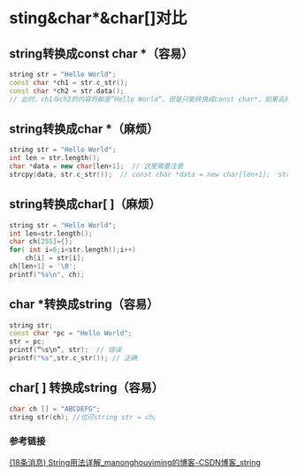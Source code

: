 # sting&char*&char[]对比

## string转换成const char *（容易）

```cpp
string str = "Hello World";
const char *ch1 = str.c_str();
const char *ch2 = str.data();
// 此时，ch1与ch2的内容将都是”Hello World”。但是只能转换成const char*，如果去掉const编译不能通过。
```

## string转换成char *（麻烦）

```c++
string str = "Hello World";
int len = str.length();
char *data = new char[len+1];  // 这里需要注意
strcpy(data, str.c_str());  // const char *data = new char[len+1];  strcpy(data, str);
```

## string转换成char[ ]（麻烦）

```c++
string str = "Hello World";
int len=str.length();
char ch[255]={};
for( int i=0;i<str.length();i++)
    ch[i] = str[i];
ch[len+1] = '\0';
printf("%s\n", ch);
```

## char *转换成string（容易）

```c++
string str; 
const char *pc = "Hello World"; 
str = pc;
printf(“%s\n”, str);  // 错误
printf("%s",str.c_str()); // 正确
```

## char[ ] 转换成string（容易）

```c++
char ch [] = "ABCDEFG";
string str(ch); //也可string str = ch;
```

### 参考链接

[(18条消息) String用法详解_manonghouyiming的博客-CSDN博客_string](https://blog.csdn.net/manonghouyiming/article/details/79827040)